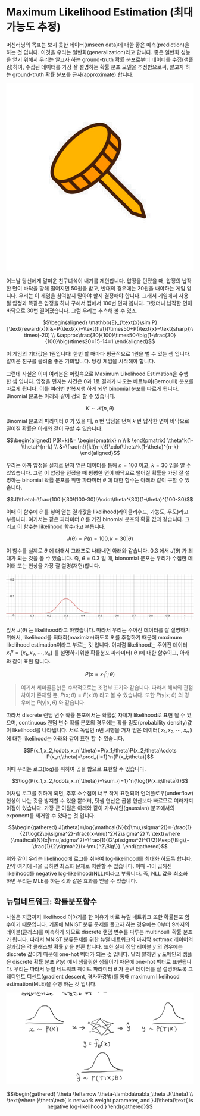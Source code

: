 # Maximum Likelihood Estimation (최대 가능도 추정)

머신러닝의 목표는 보지 못한 데이터(unseen data)에 대한 좋은 예측(prediction)을 하는 것 입니다. 이것을 우리는 일반화(generalization)라고 합니다. 좋은 일반화 성능을 얻기 위해서 우리는 알고자 하는 ground-truth 확률 분포로부터 데이터를 수집(샘플링)하여, 수집된 데이터를 가장 잘 설명하는 확률 분포 모델을 추정함으로써, 알고자 하는 ground-truth 확률 분포를 근사(approximate) 합니다.

![어느 평범한 압정](../assets/02-05-01.png)

어느날 당신에게 얄미운 친구녀석이 내기를 제안합니다. 압정을 던졌을 때, 압정의 납작한 면이 바닥을 향해 떨어지면 50원을 받고, 반대의 경우에는 20원을 내야하는 게임 입니다. 우리는 이 게임을 참여할지 말아야 할지 결정해야 합니다. 그래서 게임에서 사용 될 압정과 똑같은 압정을 하나 구해서 집에서 100번 던져 봅니다. 그랬더니 납작한 면이 바닥으로 30번 떨어졌습니다. 그럼 우리는 추측해 볼 수 있죠.

$$\begin{aligned}
\mathbb{E}_{\text{x}\sim P}[\text{reward(x)}]&=P(\text{x}=\text{flat})\times50+P(\text{x}=\text{sharp})\times(-20) \\
&\approx\frac{30}{100}\times50-\big(1-\frac{30}{100}\big)\times20=15-14=1
\end{aligned}$$

이 게임의 기대값은 1원입니다! 한번 할 때마다 평균적으로 1원을 벌 수 있는 셈 입니다. 얄미운 친구를 골려줄 좋은 기회입니다. 당장 게임을 시작해야 합니다.

그런데 사실은 이미 여러분은 머릿속으로 Maximum Likelihood Estimation을 수행 한 셈 입니다. 압정을 던지는 사건은 0과 1로 결과가 나오는 베르누이(Bernoulli) 분포를 따르게 됩니다. 이를 여러번 반복시행 하게 되면 binomial 분포를 따르게 됩니다. Binomial 분포는 아래와 같이 정의 할 수 있습니다.

$$K\sim\mathcal{B}(n,\theta)$$

Binomial 분포의 파라미터 $\theta$ 가 있을 때, $n$ 번 압정을 던져 $k$ 번 납작한 면이 바닥으로 떨어질 확률은 아래와 같이 구할 수 있습니다.

$$\begin{aligned}
P(K=k)&=
\begin{pmatrix}
n \\
k
\end{pmatrix}
\theta^k(1-\theta)^{n-k} \\
&=\frac{n!}{k!(n-k)!}\cdot\theta^k(1-\theta)^{n-k}
\end{aligned}$$

우리는 아까 압정을 실제로 던져 얻은 데이터를 통해 $n=100$ 이고, $k=30$ 임을 알 수 있었습니다. 그럼 이 압정을 던졌을 때 평평한 면이 바닥으로 떨어질 확률을 가장 잘 설명하는 binomial 확률 분포를 위한 파라미터 $\theta$ 에 대한 함수는 아래와 같이 구할 수 있습니다.

$$J(\theta)=\frac{100!}{30!(100-30)!}\cdot\theta^{30}(1-\theta)^{100-30}$$

이때 이 함수에 $\theta$ 를 넣어 얻는 결과값을 likelihood(라이클리후드, 가능도, 우도)라고 부릅니다. 여기서는 같은 파라미터 $\theta$ 를 가진 binomial 분포의 확률 값과 같습니다. 그리고 이 함수는 likelihood 함수라고 부릅니다.

$$J(\theta)=P(n=100,k=30|\theta)$$

이 함수를 실제로 $\theta$ 에 대해서 그래프로 나타내면 아래와 같습니다. 0.3 에서 $J(\theta)$ 가 최대가 되는 것을 볼 수 있습니다. 즉, $\theta=0.3$ 일 때, bionomial 분포는 우리가 수집한 데이터 또는 현상을 가장 잘 설명(재현)합니다.

![Likelihood 함수 곡선](../assets/02-05-02.png)

앞서 $J(\theta)$ 는 likelihood라고 하였습니다. 따라서 우리는 주어진 데이터를 잘 설명하기 위해서, likelihood를 최대화(maximize)하도록 $\theta$ 를 추정하기 때문에 maximum likelihood estimation이라고 부르는 것 입니다. 이처럼 likelihood는 주어진 데이터 $x_1^n=\{x_1,x_2,\cdots,x_n\}$ 를 설명하기위한 확률분포 파라미터( $\theta$ )에 대한 함수이고, 아래와 같이 표현 합니다.

$$P(\text{x}=x_1^n;\theta)$$

> 여기서 세미콜론(;)은 수학적으로는 조건부 표기와 같습니다. 따라서 해석의 관점 차이가 존재할 뿐, $P(\text{x};\theta)=P(\text{x}|\theta)$ 라고 볼 수 있습니다. 또한 $P(\text{y}|\text{x};\theta)$ 의 경우에는 $P(\text{y}|\text{x},\theta)$ 와 같습니다.

따라서 discrete 랜덤 변수 확률 분포에서는 확률값 자체가 likelihood로 표현 될 수 있으며, continuous 랜덤 변수 확률 분포의 경우에는 확률 밀도(probability density)값이 likelihood를 나타냅니다. 서로 독립인 n번 시행을 거쳐 얻은 데이터( $x_1, x_2, \cdots, x_n$ )에 대한 likelihood는 아래와 같이 표현 할 수 있습니다.

$$P(x_1,x_2,\cdots,x_n|\theta)=P(x_1;\theta)P(x_2;\theta)\cdots P(x_n;\theta)=\prod_{i=1}^n{P(x_i;\theta)}$$

이때 우리는 로그(log)를 취하여 곱을 합으로 표현할 수 있습니다.

$$\log{P(x_1,x_2,\cdots,x_n|\theta)}=\sum_{i=1}^n{\log{P(x_i;\theta)}}$$

이처럼 로그를 취하게 되면, 추후 소수점이 너무 작게 표현되어 언더플로우(underflow) 현상이 나는 것을 방지할 수 있을 뿐더러, 덧셈 연산은 곱셈 연산보다 빠르므로 여러가지 이점이 있습니다. 가장 큰 이점은 아래와 같이 가우시안(gaussian) 분포에서의 exponent를 제거할 수 있다는 것 입니다.

$$\begin{gathered}
J(\theta)=\log{\mathcal{N}(x|\mu,\sigma^2)}=-\frac{1}{2}\log{2\pi\sigma^2}-\frac{(x-\mu)^2}{2\sigma^2} \\
\text{where }\mathcal{N}(x|\mu,\sigma^2)=\frac{1}{(2\pi\sigma^2)^{1/2}}\exp{\Big\{-\frac{1}{2\sigma^2}(x-\mu)^2\Big\}}.
\end{gathered}$$

위와 같이 우리는 likelihood에 로그를 취하여 log-likelihood를 최대화 하도록 합니다. 만약 여기에 -1을 곱하면 최소화 문제로 치환할 수 있습니다. 이때 -1이 곱해진 likelihood를 negative log-likelihood(NLL)이라고 부릅니다. 즉, NLL 값을 최소화 하면 우리는 MLE를 하는 것과 같은 효과를 얻을 수 있습니다.

## 뉴럴네트워크: 확률분포함수

사실은 지금까지 likelihood 이야기를 한 이유가 바로 뉴럴 네트워크 또한 확률분포 함수이기 때문입니다. 기존에 MNIST 분류 문제를 풀고자 하는 경우에는 0부터 9까지의 레이블(클래스)를 예측하게 되므로 discrete 랜덤 변수를 다루는 multinoulli 확률 분포가 됩니다. 따라서 MNIST 분류문제를 위한 뉴럴 네트워크의 마지막 softmax 레이어의 결과값은 각 클래스별 확률 $\hat{y}$ 을 반환 합니다. 또한 실제 정답 레이블 $y$ 의 경우에는 discrete 값이기 때문에 one-hot 벡터가 되는 것 입니다. 달리 말하면 $\text{y}$ 도메인의 샘플은 discrete 확률 분포 $P(\text{y})$ 에서 샘플링한 샘플이기 때문에 one-hot 벡터로 표현됩니다. 우리는 따라서 뉴럴 네트워크 웨이트 파라미터 $\theta$ 가 훈련 데이터를 잘 설명하도록 그래디언트 디센트(gradient descent, 경사하강법)를 통해 maximum likelihood estimation(MLE)을 수행 하는 것 입니다.

![뉴럴 네트워크는 확률분포 함수 입니다.](../assets/02-05-03.png)

$$\begin{gathered}
\theta \leftarrow \theta-\lambda\nabla_\theta J(\theta) \\
\text{where }\theta\text{ is network weight parameter, and }J(\theta)\text{ is negative log-likelihood.}
\end{gathered}$$
